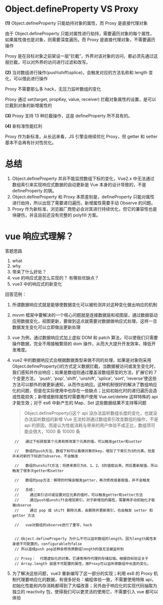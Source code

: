 # Object.defineProperty VS Proxy

**(1)** Object.defineProperty 只能劫持对象的属性，而 Proxy 是直接代理对象

由于 Object.defineProperty 只能对属性进行劫持，需要遍历对象的每个属性，如果属性值也是对象，则需要深度遍历。而 Proxy 是直接代理对象，不需要遍历操作

Proxy 是在目标对象之前架设一层“拦截”，外界对该对象的访问，都必须先通过这层拦截，可以对外界的访问进行过滤和改写。

**(2)** 当对数组进行操作(push\shift\splice)，会触发对应的方法名称和 length 变化，可以借此进行操作

Proxy 不需要那么多 hack，无压力监听数组的变化

Proxy 通过 set(target, propKey, value, receiver) 拦截对象属性的设置，是可以拦截到对象的新增属性的

**(3)** Proxy 支持 13 种拦截操作，这是 defineProperty 所不具有的。

**(4)** 新标准性能红利

Proxy 作为新标准，从长远来看，JS 引擎会继续优化 Proxy，但 getter 和 setter 基本不会再有针对性优化。

# 总结

1. Object.defineProperty 并非不能监控数组下标的变化，Vue2.x 中无法通过数组索引来实现响应式数据的自动更新是 Vue 本身的设计导致的，不是 defineProperty 的锅。
2. Object.defineProperty 和 Proxy 本质差别是，defineProperty 只能对属性进行劫持，所以出现了需要递归遍历，新增属性需要手动 Observe 的问题。
3. Proxy 作为新标准，浏览器厂商势必会对其进行持续优化，但它的兼容性也是块硬伤，并且目前还没有完整的 polyfill 方案。

# vue 响应式理解？

答题思路

1. what
2. why
3. 带来了什么好处？
4. vue 的响应式是怎么实现的？ 有哪些优缺点？
5. vue3 中的响应式的新变化

回答范例：

1.  所谓数据响应式就是能够使数据变化可以被检测并对这种变化做出响应的机制
2.  mvvm 框架中要解决的一个核心问题就是连接数据层和视图层，通过数据驱动应用数据变化，视图更新，要做到这点就需要对数据做响应式处理，这样一旦数据发生变化可以立即做出更新处理
3.  vue 为例，通过数据响应式加上虚拟 DOM 和 patch 算法，可以使我们只需要操作数据，完全不用接触繁琐的 dom 操作，从而大大提升开发效率，降低开发难度。
4.  vue2 中的数据响应式会根据数据类型来做不同的处理，如果是对象则采用 Object.defineProperty()的方式定义数据拦截，当数据被访问或发生变化时，我们感知并作出响应；如果是数组则通过覆盖该数组原型的方法，扩展它的 7 个变更方法，
    'push',
    'pop',
    'shift',
    'unshift',
    'splice',
    'sort',
    'reverse'使这些方法可以额外的做更新通知，从而作出响应。这种机制很好的解决了数组响应化的问题，但是在实际使用中也存在一些缺点；比如初始化时的递归遍历会造成性能损失；新增或删除属性时需要用户使用 Vue.set/delete 这样特殊的 api 才能生效；对于 es6 中新产生的 Map、Set 这些数据结果不支持等问题

    > Object.defineProperty()这个 api 没办法监听数组长度的变化，也就没办法监听数组的新增
    > Vue 无法检测通过数组索引改变数组的操作，不是 api 的原因，而是认为性能消耗与带来的用户体验不成正比，数组项可能会很大，1000 条 10000 条

         //   通过下标获取某个元素和修改某个元素的值，可以触发getter和setter

         //   数组的push方法，数组下标可以看做对象的key，增加了下索引为3的元素。但是并未对新的下标进行observe，不会触发

         //   数组的unshift方法：将原来索引为0、1、2、3的值取出来，然后重新赋值，所以触发了很多次getter和setter

         //   数组的pop方法：移除的时候会触发getter，再次修改或者取值，并不会触发

         //   总结：
         //     通过索引访问或设置对应元素的值时，可以触发getter和setter方法
         //     通过push或unshift会增加索引，对于新增加的属性，需要再手动初始化才能被observe
         //     通过 pop 或 shift 删除元素，会删除并更新索引，也会触发 setter 和 getter 方法

         //   vue对数组的observe进行了重写，hack


         // Object.defineProperty 为什么不可以监听数组的length，因为length属性本身是不可配置的，configurable为false
         // 所以造成push pop这种会修改原数组length的值无法被监听到

         // Proxy：  代理虚拟化的对象。它通常用作代理的存储后端。根据目标验证关于
         // Array.length 就是不可配置的属性，故Proxy可以监听原数组中长度的变化。

5.  为了解决这些问题，vue3 重新编写了这一部分的实现；利用 es6 的 Proxy 机制代理要响应化的数据，有很多好处：编程体验一致，不需要使用特殊 api，初始化性能和内存消耗都得到了大幅改善；另外由于响应化的实现代码抽取为独立的 reactivity 包，使得我们可以更灵活的使用它，不需要引入 vue 都可以体验

